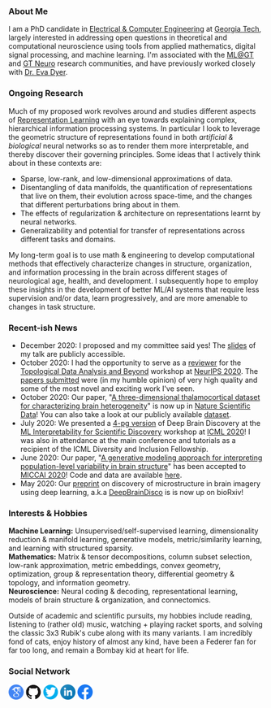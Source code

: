 ### About Me

I am a PhD candidate in <a href="https://www.ece.gatech.edu/" target="_blank">Electrical & Computer Engineering</a> at <a href="https://www.gatech.edu/" target="_blank">Georgia Tech</a>, largely interested in addressing open questions in theoretical and computational neuroscience using tools from applied mathematics, digital signal processing, and machine learning. I'm associated with the <a href="https://ml.gatech.edu/" target="_blank">ML@GT</a> and <a href="https://neuro.gatech.edu/" target="_blank">GT Neuro</a> research communities, and have previously worked closely with <a href="https://bme.gatech.edu/bme/faculty/Eva-Dyer" target="_blank">Dr. Eva Dyer</a>.

### Ongoing Research

Much of my proposed work revolves around and studies different aspects of <a href="https://arxiv.org/abs/1206.5538" target="_blank">Representation Learning</a> with an eye towards  explaining complex, hierarchical information processing systems. In particular I look to leverage the geometric structure of representations found in both _artificial & biological_ neural networks so as to render them more interpretable, and thereby discover their governing principles.
Some ideas that I actively think about in these contexts are:
- Sparse, low-rank, and low-dimensional approximations of data.
- Disentangling of data manifolds, the quantification of representations that live on them, their evolution across space-time, and the changes that different perturbations bring about in them.
- The effects of regularization & architecture on representations learnt by neural networks.
- Generalizability and potential for transfer of representations across different tasks and domains.

My long-term goal is to use math & engineering to develop computational methods that effectively characterize changes in structure, organization, and information processing in the brain across different stages of neurological age, health, and development. I subsequently hope to employ these insights in the development of better ML/AI systems that require less supervision and/or data, learn progressively, and are more amenable to changes in task structure.

### Recent-ish News

- December 2020: I proposed and my committee said yes! The <a href="https://docs.google.com/presentation/d/1CwdIcPrBHtIGCnvnLMVvNSehDLcfvrzMZlBzTPdyTfA/edit#slide=id.gaf67c39d40_0_0" target="_blank">slides</a> of my talk are publicly accessible.
- October 2020: I had the opportunity to serve as a <a href="https://tda-in-ml.github.io/committee" target="_blank">reviewer</a> for the <a href="https://tda-in-ml.github.io/" target="_blank">Topological Data Analysis and Beyond</a> workshop at <a href="https://nips.cc/Conferences/2020/" target="_blank">NeurIPS 2020</a>. The <a href="https://openreview.net/group?id=NeurIPS.cc/2020/Workshop/TDA_and_Beyond#all-submissions" target="_blank">papers submitted</a> were (in my humble opinion) of very high quality and some of the most novel and exciting work I've seen.
- October 2020: Our paper, "<a href="https://www.nature.com/articles/s41597-020-00692-y" target="_blank">A three-dimensional thalamocortical dataset for characterizing brain heterogeneity</a>" is now up in <a href = "https://www.nature.com/sdata/" target="_blank">Nature Scientific Data</a>! You can also take a look at our publicly available <a href="http://bossdb.org/project/prasad2020" target="_blank">dataset</a>.
- July 2020: We presented a <a href="/docs/papers/Balwani_ICML_Interpretability_Workshop_2020.pdf" target="_blank">4-pg version</a> of Deep Brain Discovery at the <a href="https://sites.google.com/view/mli4sd-icml2020/program?authuser=0#h.fyakn5jvpae2" target="_blank">ML Interpretability for Scientific Discovery</a> workshop at <a href="https://icml.cc/" target="_blank">ICML 2020</a>! I was also in attendance at the main conference and tutorials as a recipient of the ICML Diversity and Inclusion Fellowship. 
- June 2020: Our paper, "<a href="https://www.biorxiv.org/content/10.1101/2020.06.04.134635v1.abstract" target="_blank">A generative modeling approach for interpreting population-level variability in brain structure</a>" has been accepted to <a href="https://www.miccai2020.org/en/" target="_blank">MICCAI 2020</a>! Code and data are available <a href="https://nerdslab.github.io/brainsynth/" target="_blank">here</a>.
- May 2020: Our <a href="https://www.biorxiv.org/content/10.1101/2020.05.26.117473v1" target="_blank">preprint</a> on discovery of microstructure in brain imagery using deep learning, a.k.a <a href="https://nerdslab.github.io/deepbraindisco/" target="_blank">DeepBrainDisco</a> is is now up on bioRxiv!

<!--
Recent news archives:
- April 2020: I served as a reviewer for the <a href="https://sites.google.com/view/clvision2020" target="_blank">Workshop on Continual Learning in Computer Vision</a> at CVPR 2020.
- June 2020: I volunteered as a content reviewer at <a href="https://neuromatch.io/academy/" target="_blank">Neuromatch Academy 2020</a>.
- June 2020: I served as a reviewer for the <a href="https://lifelongml.github.io/" target="_blank">Lifelong Learning Workshop</a> at ICML 2020.
- November 2019: I had the pleasure of attending the Banach Center - Oberwolfach Graduate Seminar on <a href="https://www.mfo.de/occasion/1947a" target="_blank">Mathematics of Deep Learning</a> in Poznań, Poland!
- November 2019: We presented our work, "<a href="https://ieeexplore.ieee.org/document/9048805" target="_blank">Modeling variability in brain architecture with deep feature learning</a>" at Asilomar 2019 in the Deep Learning & Neuroscience session!
- October 2019: Our review article on <a href="https://www.sciencedirect.com/science/article/pii/S2468451119300625" target="_blank">brain mapping at high resolutions</a> is out in COBME!
- October 2019: I contributed to 2 extended abstracts presented at <a href="https://alleninstitute.org/media/filer_public/38/be/38be5b2f-e678-45c0-9608-069116238488/bioimage2019_fullprogram_asof96.pdf" target="_blank">BioImage Informatics 2019</a> in Seattle, WA.
-->

### Interests & Hobbies

**Machine Learning:** Unsupervised/self-supervised learning, dimensionality reduction & manifold learning, generative models, metric/similarity learning, and learning with structured sparsity.<br>
**Mathematics:** Matrix & tensor decompositions, column subset selection, low-rank approximation, metric embeddings, convex geometry, optimization, group & representation theory, differential geometry & topology, and information geometry.<br>
**Neuroscience:** Neural coding & decoding, representational learning, models of brain structure & organization, and connectomics.

Outside of academic and scientific pursuits, my hobbies include reading, listening to (rather old) music, watching + playing racket sports, and solving the classic 3x3 Rubik's cube along with its many variants. I am incredibly fond of cats, enjoy history of almost any kind, have been a Federer fan for far too long, and remain a Bombay kid at heart for life.

<!--
### Curriculum Vitae
<p float="left">
<a href="https://bit.ly/3bTpPf2"><img src="/images/cv_logo_clipart_bg_trans.png" height="60" width="60" /></a>
</p>
-->

### Social Network
<p float="left">
<a href="https://scholar.google.com/citations?user=wyXqxjwAAAAJ&hl=en" target="_blank"><img src="/images/google-scholar-logo.png" height="30" width="30" /></a>
<a href="https://github.com/AishwaryaHB" target="_blank"><img src="/images/GitHub-logo-crop.png" height="30" width="30" /></a>
<a href="https://twitter.com/Iishiiyaa" target="_blank"><img src="/images/twitter-logo-2.png" height="30" width="30" /></a>
<a href="https://www.linkedin.com/in/aishwaryahb" target="_blank"><img src="/images/linkedin-logo-2.png" height="30" width="30" /></a>
<a href="https://www.facebook.com/aishvarrya/" target="_blank"><img src="/images/facebook-logo-2019.png" height="30" width="30" /></a>
</p>
